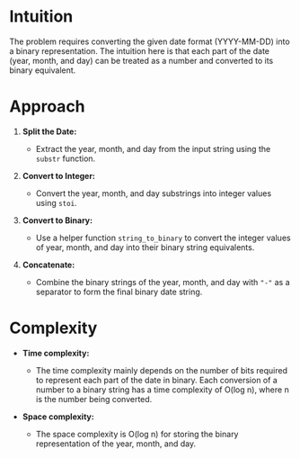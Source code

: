 # Intuition
The problem requires converting the given date format (YYYY-MM-DD) into a binary representation. The intuition here is that each part of the date (year, month, and day) can be treated as a number and converted to its binary equivalent.

# Approach
1. **Split the Date:** 
   - Extract the year, month, and day from the input string using the `substr` function.
   
2. **Convert to Integer:**
   - Convert the year, month, and day substrings into integer values using `stoi`.
   
3. **Convert to Binary:**
   - Use a helper function `string_to_binary` to convert the integer values of year, month, and day into their binary string equivalents.
   
4. **Concatenate:**
   - Combine the binary strings of the year, month, and day with `"-"` as a separator to form the final binary date string.

# Complexity
- **Time complexity:**
  - The time complexity mainly depends on the number of bits required to represent each part of the date in binary. Each conversion of a number to a binary string has a time complexity of O(log n), where n is the number being converted.

- **Space complexity:**
  - The space complexity is O(log n) for storing the binary representation of the year, month, and day.
